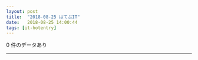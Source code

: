 ```yaml
---
layout: post
title:  "2018-08-25 はてぶIT"
date:   2018-08-25 14:00:44
tags: [it-hotentry]
---
```

0 件のデータあり

<hr>
